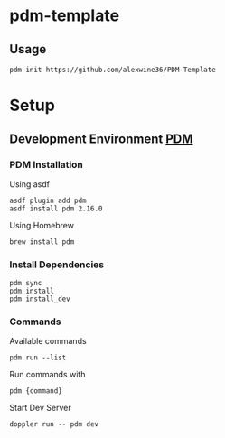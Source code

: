 # pdm-template


## Usage
```
pdm init https://github.com/alexwine36/PDM-Template
```

# Setup

## Development Environment [PDM](https://pdm-project.org)


### PDM Installation
Using asdf
```
asdf plugin add pdm
asdf install pdm 2.16.0
```

Using Homebrew
```
brew install pdm
```


### Install Dependencies
```
pdm sync
pdm install
pdm install_dev
```



### Commands
Available commands
```
pdm run --list
```

Run commands with 
```
pdm {command}
```

Start Dev Server

```
doppler run -- pdm dev
```